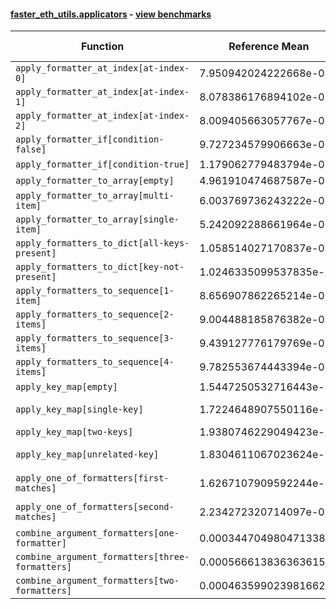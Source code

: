 #### [faster_eth_utils.applicators](https://github.com/BobTheBuidler/faster-eth-utils/blob/renovate/major-github-artifact-actions/faster_eth_utils/applicators.py) - [view benchmarks](https://github.com/BobTheBuidler/faster-eth-utils/blob/renovate/major-github-artifact-actions/benchmarks/test_applicators_benchmarks.py)

| Function | Reference Mean | Faster Mean | % Change | Speedup (%) | x Faster | Faster |
|----------|---------------|-------------|----------|-------------|----------|--------|
| `apply_formatter_at_index[at-index-0]` | 7.950942024222668e-06 | 8.696327378238145e-06 | -9.37% | -8.57% | 0.91x | ❌ |
| `apply_formatter_at_index[at-index-1]` | 8.078386176894102e-06 | 8.677595952848399e-06 | -7.42% | -6.91% | 0.93x | ❌ |
| `apply_formatter_at_index[at-index-2]` | 8.009405663057767e-06 | 8.5568553016451e-06 | -6.84% | -6.40% | 0.94x | ❌ |
| `apply_formatter_if[condition-false]` | 9.727234579906663e-07 | 9.380991395530411e-07 | 3.56% | 3.69% | 1.04x | ✅ |
| `apply_formatter_if[condition-true]` | 1.179062779483794e-06 | 1.430742210572674e-06 | -21.35% | -17.59% | 0.82x | ❌ |
| `apply_formatter_to_array[empty]` | 4.961910474687587e-06 | 4.748606519045663e-06 | 4.30% | 4.49% | 1.04x | ✅ |
| `apply_formatter_to_array[multi-item]` | 6.003769736243222e-06 | 6.015931418097192e-06 | -0.20% | -0.20% | 1.00x | ❌ |
| `apply_formatter_to_array[single-item]` | 5.242092288661964e-06 | 5.283252542229679e-06 | -0.79% | -0.78% | 0.99x | ❌ |
| `apply_formatters_to_dict[all-keys-present]` | 1.058514027170837e-05 | 4.96022600398208e-06 | 53.14% | 113.40% | 2.13x | ✅ |
| `apply_formatters_to_dict[key-not-present]` | 1.0246335099537835e-05 | 4.474084669332909e-06 | 56.33% | 129.02% | 2.29x | ✅ |
| `apply_formatters_to_sequence[1-item]` | 8.656907862265214e-06 | 5.483516090475841e-06 | 36.66% | 57.87% | 1.58x | ✅ |
| `apply_formatters_to_sequence[2-items]` | 9.004488185876382e-06 | 5.882109814042292e-06 | 34.68% | 53.08% | 1.53x | ✅ |
| `apply_formatters_to_sequence[3-items]` | 9.439127776179769e-06 | 6.313835668386514e-06 | 33.11% | 49.50% | 1.49x | ✅ |
| `apply_formatters_to_sequence[4-items]` | 9.782553674443394e-06 | 6.730048813770091e-06 | 31.20% | 45.36% | 1.45x | ✅ |
| `apply_key_map[empty]` | 1.5447250532716443e-05 | 8.331789490432815e-06 | 46.06% | 85.40% | 1.85x | ✅ |
| `apply_key_map[single-key]` | 1.7224648907550116e-05 | 1.0084100606952255e-05 | 41.46% | 70.81% | 1.71x | ✅ |
| `apply_key_map[two-keys]` | 1.9380746229049423e-05 | 1.167510966243685e-05 | 39.76% | 66.00% | 1.66x | ✅ |
| `apply_key_map[unrelated-key]` | 1.8304611067023624e-05 | 1.0562965750615275e-05 | 42.29% | 73.29% | 1.73x | ✅ |
| `apply_one_of_formatters[first-matches]` | 1.6267107909592244e-06 | 1.5118570175301273e-06 | 7.06% | 7.60% | 1.08x | ✅ |
| `apply_one_of_formatters[second-matches]` | 2.234272320714097e-06 | 1.8532024055403514e-06 | 17.06% | 20.56% | 1.21x | ✅ |
| `combine_argument_formatters[one-formatter]` | 0.00034470498047133844 | 0.0013136570076345616 | -281.10% | -73.76% | 0.26x | ❌ |
| `combine_argument_formatters[three-formatters]` | 0.0005666138363636157 | 0.0015742045940759332 | -177.83% | -64.01% | 0.36x | ❌ |
| `combine_argument_formatters[two-formatters]` | 0.00046359902398166266 | 0.0015498740080509513 | -234.31% | -70.09% | 0.30x | ❌ |
